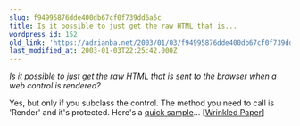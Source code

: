 ```yaml
---
slug: f94995876dde400db67cf0f739dd6a6c
title: Is it possible to just get the raw HTML that is...
wordpress_id: 152
old_link: 'https://adrianba.net/2003/01/03/f94995876dde400db67cf0f739dd6a6c/'
last_modified_at: 2003-01-03T22:25:42.000Z
---
```


_Is it possible to just get the raw HTML that is sent to the
browser when a web control is rendered?_

Yes, but only if you subclass the control. The method you need
to call is 'Render' and it's protected. Here's a
[
quick sample](http://radio.weblogs.com/0110109/stories/2002/06/27/gettingTheRawHtmlFromAWebControl.html)...
[[Wrinkled
Paper](http://radio.weblogs.com/0110109/)]
